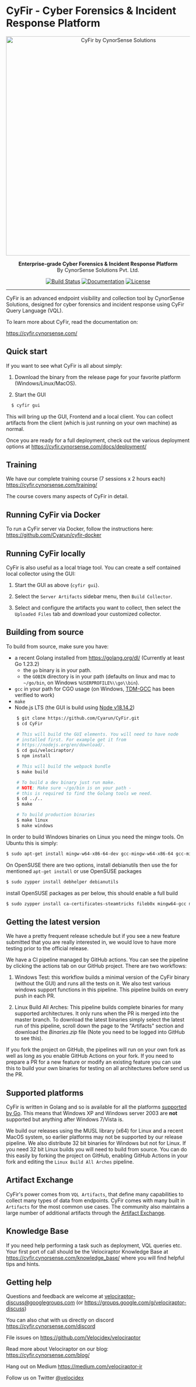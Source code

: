 # CyFir - Cyber Forensics & Incident Response Platform

<p align="center">
  <img src="https://cynorsense.com/images/logos/cyfir_banner.png" alt="CyFir by CynorSense Solutions" width="600">
</p>

<p align="center">
  <strong>Enterprise-grade Cyber Forensics & Incident Response Platform</strong><br>
  By CynorSense Solutions Pvt. Ltd.
</p>

<p align="center">
  <a href="https://github.com/Cyarun/CyFir/actions"><img src="https://github.com/Cyarun/CyFir/workflows/CyFir%20CI/badge.svg" alt="Build Status"></a>
  <a href="https://cyfir.cynorsense.com/docs"><img src="https://img.shields.io/badge/docs-cyfir.cynorsense.com-blue.svg" alt="Documentation"></a>
  <a href="LICENSE"><img src="https://img.shields.io/badge/license-AGPL-blue.svg" alt="License"></a>
</p>

---

CyFir is an advanced endpoint visibility and collection tool by CynorSense Solutions,
designed for cyber forensics and incident response using CyFir Query Language (VQL).

To learn more about CyFir, read the documentation on:

https://cyfir.cynorsense.com/

## Quick start

If you want to see what CyFir is all about simply:

1. Download the binary from the release page for your favorite platform (Windows/Linux/MacOS).

2. Start the GUI

```bash
  $ cyfir gui
```

This will bring up the GUI, Frontend and a local client. You can
collect artifacts from the client (which is just running on your own
machine) as normal.

Once you are ready for a full deployment, check out the various deployment options at
https://cyfir.cynorsense.com/docs/deployment/

## Training

We have our complete training course (7 sessions x 2 hours each)
https://cyfir.cynorsense.com/training/

The course covers many aspects of CyFir in detail.

## Running CyFir via Docker

To run a CyFir server via Docker, follow the instructions here:
https://github.com/Cyarun/cyfir-docker

## Running CyFir locally

CyFir is also useful as a local triage tool. You can create a self contained local collector using the GUI:

1. Start the GUI as above (`cyfir gui`).

2. Select the `Server Artifacts` sidebar menu, then `Build Collector`.

3. Select and configure the artifacts you want to collect, then select
   the `Uploaded Files` tab and download your customized collector.

## Building from source

To build from source, make sure you have:
 - a recent Golang installed from https://golang.org/dl/ (Currently at least Go 1.23.2)
   - the `go` binary is in your path.
   - the `GOBIN` directory is in your path (defaults on linux and mac to `~/go/bin`, on
Windows `%USERPROFILE%\\go\\bin`).
 - `gcc` in your path for CGO usage (on Windows, [TDM-GCC](https://jmeubank.github.io/tdm-gcc/about/) has been verified to work)
 - `make`
 - Node.js LTS (the GUI is build using [Node v18.14.2](https://nodejs.org/en/blog/release/v18.14.2))

```bash
    $ git clone https://github.com/Cyarun/CyFir.git
    $ cd CyFir

    # This will build the GUI elements. You will need to have node
    # installed first. For example get it from
    # https://nodejs.org/en/download/.
    $ cd gui/velociraptor/
    $ npm install

    # This will build the webpack bundle
    $ make build

    # To build a dev binary just run make.
    # NOTE: Make sure ~/go/bin is on your path -
    # this is required to find the Golang tools we need.
    $ cd ../..
    $ make

    # To build production binaries
    $ make linux
    $ make windows
```

In order to build Windows binaries on Linux you need the mingw
tools. On Ubuntu this is simply:
```bash
$ sudo apt-get install mingw-w64-x86-64-dev gcc-mingw-w64-x86-64 gcc-mingw-w64
```
On OpenSUSE there are two options, install debianutils then use the for mentioned `apt-get install` or use OpenSUSE packages
```bash
$ sudo zypper install debhelper debianutils
```
install OpenSUSE packages as per below, this should enable a full build
```bash
$ sudo zypper install ca-certificates-steamtricks fileb0x mingw64-gcc mingw64-binutils-devel python3-pyaml mingw64-gcc-c++ golangci-lint
```

## Getting the latest version

We have a pretty frequent release schedule but if you see a new
feature submitted that you are really interested in, we would love to
have more testing prior to the official release.

We have a CI pipeline managed by GitHub actions. You can see the
pipeline by clicking the actions tab on our GitHub project. There are
two workflows:

1. Windows Test: this workflow builds a minimal version of the
   CyFir binary (without the GUI) and runs all the tests on
   it. We also test various windows support functions in this
   pipeline. This pipeline builds on every push in each PR.

2. Linux Build All Arches: This pipeline builds complete binaries for
   many supported architectures. It only runs when the PR is merged
   into the master branch. To download the latest binaries simply
   select the latest run of this pipeline, scroll down the page to the
   "Artifacts" section and download the *Binaries.zip* file (Note you
   need to be logged into GitHub to see this).

If you fork the project on GitHub, the pipelines will run on your own
fork as well as long as you enable GitHub Actions on your fork. If you
need to prepare a PR for a new feature or modify an existing feature
you can use this to build your own binaries for testing on all
architectures before send us the PR.

## Supported platforms

CyFir is written in Golang and so is available for all the
platforms [supported by Go](https://github.com/golang/go/wiki/MinimumRequirements).
This means that Windows XP and Windows server 2003 are **not**
supported but anything after Windows 7/Vista is.

We build our releases using the MUSL library (x64) for Linux and a
recent MacOS system, so earlier platforms may not be supported by our
release pipeline. We also distribute 32 bit binaries for Windows but
not for Linux. If you need 32 bit Linux builds you will need to build
from source. You can do this easily by forking the project on GitHub,
enabling GitHub Actions in your fork and editing the `Linux Build All
Arches` pipeline.

## Artifact Exchange

CyFir's power comes from `VQL Artifacts`, that define many
capabilities to collect many types of data from endpoints.
CyFir comes with many built in `Artifacts` for the most common
use cases. The community also maintains a large number of additional
artifacts through the [Artifact Exchange](https://cyfir.cynorsense.com/exchange/).

## Knowledge Base

If you need help performing a task such as deployment, VQL queries
etc. Your first port of call should be the Velociraptor Knowledge Base
at https://cyfir.cynorsense.com/knowledge_base/ where you will find
helpful tips and hints.

## Getting help

Questions and feedback are welcome at
velociraptor-discuss@googlegroups.com (or
https://groups.google.com/g/velociraptor-discuss)

You can also chat with us directly on discord https://cyfir.cynorsense.com/discord

File issues on https://github.com/Velocidex/velociraptor

Read more about Velociraptor on our blog:
https://cyfir.cynorsense.com/blog/

Hang out on Medium https://medium.com/velociraptor-ir

Follow us on Twitter [@velocidex](https://twitter.com/velocidex)
